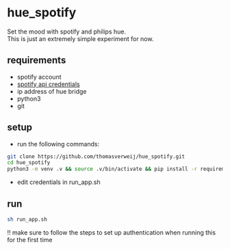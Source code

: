 # hue_spotify
Set the mood with spotify and philips hue. <br/>
This is just an extremely simple experiment for now. 

## requirements
- spotify account
- [spotify api credentials](https://developer.spotify.com/dashboard/)
- ip address of hue bridge
- python3
- git

## setup
- run the following commands:
```sh
git clone https://github.com/thomasverweij/hue_spotify.git
cd hue_spotify
python3 -m venv .v && source .v/bin/activate && pip install -r requirements.txt
```
- edit credentials in run_app.sh

## run
```sh
sh run_app.sh
```
!! make sure to follow the steps to set up authentication when running this for the first time